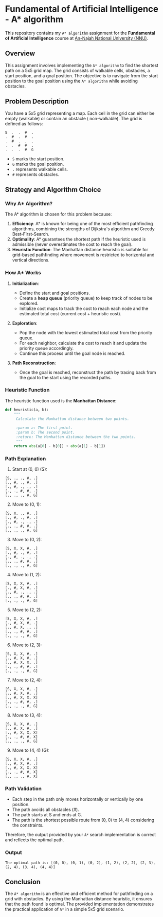 # Fundamental of Artificial Intelligence - A* algorithm

This repository contains my `A* algorithm` assignment for the **Fundamental of Artificial Intelligence** course at [An-Najah National
University (NNU)](https://www.najah.edu/en/#).

## Overview

This assignment involves implementing the `A* algorithm` to find the shortest path on a 5x5 grid map. The grid consists
of
walkable cells, obstacles, a start position, and a goal position. The objective is to navigate from the start position
to the goal position using the `A* algorithm` while avoiding obstacles.

## Problem Description

You have a 5x5 grid representing a map. Each cell in the grid can either be empty (walkable) or contain an obstacle (
non-walkable). The grid is defined as follows:

```
S  .  .  #  .
.  #  .  #  .
.  #  .  .  .
.  .  #  #  .
.  .  .  #  G
```

- `S` marks the start position.
- `G` marks the goal position.
- `.` represents walkable cells.
- `#` represents obstacles.

## Strategy and Algorithm Choice

### Why A* Algorithm?

The A* algorithm is chosen for this problem because:

1. **Efficiency**: A* is known for being one of the most efficient pathfinding algorithms, combining the strengths of
   Dijkstra's algorithm and Greedy Best-First-Search.
2. **Optimality**: A* guarantees the shortest path if the heuristic used is admissible (never overestimates the cost to
   reach the goal).
3. **Heuristic Function**: The Manhattan distance heuristic is suitable for grid-based pathfinding where movement is
   restricted to horizontal and vertical directions.

### How A* Works

1. **Initialization**:
    - Define the start and goal positions.
    - Create a **heap queue** (priority queue) to keep track of nodes to be explored.
    - Initialize cost maps to track the cost to reach each node and the estimated total cost (current cost + heuristic
      cost).

2. **Exploration**:
    - Pop the node with the lowest estimated total cost from the priority queue.
    - For each neighbor, calculate the cost to reach it and update the priority queue accordingly.
    - Continue this process until the goal node is reached.

3. **Path Reconstruction**:
    - Once the goal is reached, reconstruct the path by tracing back from the goal to the start using the recorded
      paths.

### Heuristic Function

The heuristic function used is the **Manhattan Distance**:

```python
def heuristic(a, b):
    """
     Calculate the Manhattan distance between two points.
 
     :param a: The first point.
     :param b: The second point.
     :return: The Manhattan distance between the two points.
     """
    return abs(a[0] - b[0]) + abs(a[1] - b[1])
```

### Path Explanation

1. Start at (0, 0) (S):

```
[S, ., ., #, .]
[., #, ., #, .]
[., #, ., ., .]
[., ., #, #, .]
[., ., ., #, G]
```

2. Move to (0, 1):

```
[S, X, ., #, .]
[., #, ., #, .]
[., #, ., ., .]
[., ., #, #, .]
[., ., ., #, G]
```

3. Move to (0, 2):

```
[S, X, X, #, .]
[., #, ., #, .]
[., #, ., ., .]
[., ., #, #, .]
[., ., ., #, G]
```

4. Move to (1, 2):

```
[S, X, X, #, .]
[., #, X, #, .]
[., #, ., ., .]
[., ., #, #, .]
[., ., ., #, G]
```

5. Move to (2, 2):

```
[S, X, X, #, .]
[., #, X, #, .]
[., #, X, ., .]
[., ., #, #, .]
[., ., ., #, G]
```

6. Move to (2, 3):

```
[S, X, X, #, .]
[., #, X, #, .]
[., #, X, X, .]
[., ., #, #, .]
[., ., ., #, G]
```

7. Move to (2, 4):

```
[S, X, X, #, .]
[., #, X, #, .]
[., #, X, X, X]
[., ., #, #, .]
[., ., ., #, G]
```

8. Move to (3, 4):

```
[S, X, X, #, .]
[., #, X, #, .]
[., #, X, X, X]
[., ., #, #, X]
[., ., ., #, G]
```

9. Move to (4, 4) (G):

```
[S, X, X, #, .]
[., #, X, #, .]
[., #, X, X, X]
[., ., #, #, X]
[., ., ., #, X]
```

### Path Validation

- Each step in the path only moves horizontally or vertically by one position.
- The path avoids all obstacles (#).
- The path starts at S and ends at G.
- The path is the shortest possible route from (0, 0) to (4, 4) considering the constraints.

Therefore, the output provided by your `A*` search implementation is correct and reflects the optimal path.

### Output

```
The optimal path is: [(0, 0), (0, 1), (0, 2), (1, 2), (2, 2), (2, 3), (2, 4), (3, 4), (4, 4)]
```

## Conclusion

The `A* algorithm` is an effective and efficient method for pathfinding on a grid with obstacles. By using the Manhattan
distance heuristic, it ensures that the path found is optimal. The provided implementation demonstrates the practical
application of `A*` in a simple 5x5 grid scenario.

